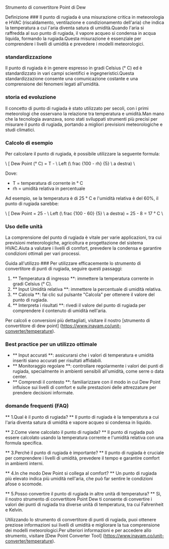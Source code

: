 Strumento di convertitore Point di Dew

Definizione ###
Il punto di rugiada è una misurazione critica in meteorologia e HVAC (riscaldamento, ventilazione e condizionamento dell'aria) che indica la temperatura a cui l'aria diventa satura di umidità.Quando l'aria si raffredda al suo punto di rugiada, il vapore acqueo si condensa in acqua liquida, formando la rugiada.Questa misurazione è essenziale per comprendere i livelli di umidità e prevedere i modelli meteorologici.

### standardizzazione
Il punto di rugiada è in genere espresso in gradi Celsius (° C) ed è standardizzato in vari campi scientifici e ingegneristici.Questa standardizzazione consente una comunicazione costante e una comprensione dei fenomeni legati all'umidità.

### storia ed evoluzione
Il concetto di punto di rugiada è stato utilizzato per secoli, con i primi meteorologi che osservano la relazione tra temperatura e umidità.Man mano che la tecnologia avanzava, sono stati sviluppati strumenti più precisi per misurare il punto di rugiada, portando a migliori previsioni meteorologiche e studi climatici.

### Calcolo di esempio
Per calcolare il punto di rugiada, è possibile utilizzare la seguente formula:

\ [
Dew Point (° C) = T - \ Left (\ frac {100 - rh} {5} \ a destra)
\

Dove:
- T = temperatura di corrente in ° C
- rh = umidità relativa in percentuale

Ad esempio, se la temperatura è di 25 ° C e l'umidità relativa è del 60%, il punto di rugiada sarebbe:

\ [
Dew Point = 25 - \ Left (\ frac {100 - 60} {5} \ a destra) = 25 - 8 = 17 ° C
\

### Uso delle unità
La comprensione del punto di rugiada è vitale per varie applicazioni, tra cui previsioni meteorologiche, agricoltura e progettazione del sistema HVAC.Aiuta a valutare i livelli di comfort, prevedere la condensa e garantire condizioni ottimali per vari processi.

Guida all'utilizzo ###
Per utilizzare efficacemente lo strumento di convertitore di punti di rugiada, seguire questi passaggi:

1. ** Temperatura di ingresso **: immettere la temperatura corrente in gradi Celsius (° C).
2. ** Input Umidità relativa **: immettere la percentuale di umidità relativa.
3. ** Calcola **: fai clic sul pulsante "Calcola" per ottenere il valore del punto di rugiada.
4. ** Interpreta i risultati **: rivedi il valore del punto di rugiada per comprendere il contenuto di umidità nell'aria.

Per calcoli e conversioni più dettagliati, visitare il nostro [strumento di convertitore di dew point] (https://www.inayam.co/unit-converter/temperature).

### Best practice per un utilizzo ottimale
- ** Input accurati **: assicurarsi che i valori di temperatura e umidità inseriti siano accurati per risultati affidabili.
- ** Monitoraggio regolare **: controllare regolarmente i valori dei punti di rugiada, specialmente in ambienti sensibili all'umidità, come serre o data center.
- ** Comprendi il contesto **: familiarizzare con il modo in cui Dew Point influisce sui livelli di comfort e sulle prestazioni delle attrezzature per prendere decisioni informate.

### domande frequenti (FAQ)

** 1.Qual è il punto di rugiada? **
Il punto di rugiada è la temperatura a cui l'aria diventa satura di umidità e vapore acqueo si condensa in liquido.

** 2.Come viene calcolato il punto di rugiada? **
Il punto di rugiada può essere calcolato usando la temperatura corrente e l'umidità relativa con una formula specifica.

** 3.Perché il punto di rugiada è importante? **
Il punto di rugiada è cruciale per comprendere i livelli di umidità, prevedere il tempo e garantire comfort in ambienti interni.

** 4.In che modo Dew Point si collega al comfort? **
Un punto di rugiada più elevato indica più umidità nell'aria, che può far sentire le condizioni afose o scomode.

** 5.Posso convertire il punto di rugiada in altre unità di temperatura? **
Sì, il nostro strumento di convertitore Point Dew ti consente di convertire i valori dei punti di rugiada tra diverse unità di temperatura, tra cui Fahrenheit e Kelvin.

Utilizzando lo strumento di convertitore di punti di rugiada, puoi ottenere preziose informazioni sui livelli di umidità e migliorare la tua comprensione dei modelli meteorologici.Per ulteriori informazioni e per accedere allo strumento, visitare [Dew Point Converter Tool] (https://www.inayam.co/unit-converter/temperature).